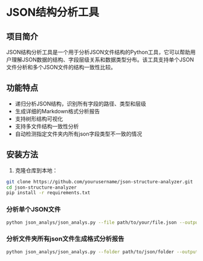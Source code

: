 # JSON结构分析工具

## 项目简介

JSON结构分析工具是一个用于分析JSON文件结构的Python工具，它可以帮助用户理解JSON数据的结构、字段层级关系和数据类型分布。该工具支持单个JSON文件分析和多个JSON文件的结构一致性比较。

## 功能特点

- 递归分析JSON结构，识别所有字段的路径、类型和层级
- 生成详细的Markdown格式分析报告
- 支持树形结构可视化
- 支持多文件结构一致性分析
- 自动检测指定文件夹内所有json字段类型不一致的情况

## 安装方法

1. 克隆仓库到本地：

```bash
git clone https://github.com/yourusername/json-structure-analyzer.git
cd json-structure-analyzer
pip install -r requirements.txt
```

### 分析单个JSON文件

```bash
python json_analys/json_analys.py --file path/to/your/file.json --output output_dir
```

### 分析文件夹所有json文件生成格式分析报告

```bash
python json_analys/json_analys.py --folder path/to/json/folder --output output_dir
```
